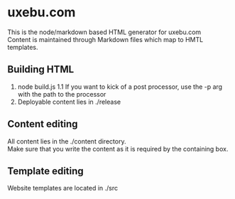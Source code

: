 uxebu.com
=========

This is the node/markdown based HTML generator for uxebu.com  
Content is maintained through Markdown files which map to HMTL templates.

Building HTML
-------------

1. node build.js
  1.1 If you want to kick of a post processor, use the -p arg with the path to the processor
2. Deployable content lies in ./release

Content editing
---------------

All content lies in the ./content directory.  
Make sure that you write the content as it is required by the containing box.

Template editing
----------------

Website templates are located in ./src
